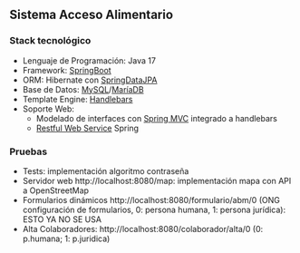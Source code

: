 ## Sistema Acceso Alimentario

### Stack tecnológico

- Lenguaje de Programación: Java 17
- Framework: [SpringBoot](https://spring.io/projects/spring-boot)
- ORM: Hibernate con [SpringDataJPA](https://spring.io/projects/spring-data-jpa)
- Base de Datos: [MySQL](https://www.mysql.com/)/[MaríaDB](https://mariadb.org/)
- Template Engine: [Handlebars](https://handlebarsjs.com/)
- Soporte Web:
    - Modelado de interfaces con [Spring MVC](https://spring.io/guides/gs/serving-web-content) integrado a handlebars
    - [Restful Web Service](https://spring.io/guides/gs/rest-service) Spring

### Pruebas

- Tests: implementación algoritmo contraseña
- Servidor web http://localhost:8080/map: implementación mapa con API a OpenStreetMap
- Formularios dinámicos http://localhost:8080/formulario/abm/0 (ONG configuración de formularios, 0: persona humana, 1: persona jurídica): ESTO YA NO SE USA
- Alta Colaboradores: http://localhost:8080/colaborador/alta/0 (0: p.humana; 1: p.juridica)